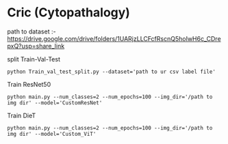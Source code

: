 # Cric (Cytopathalogy)


path to dataset :- https://drive.google.com/drive/folders/1UARjzLLCFcfRscnQ5hoIwH6c_CDrepxQ?usp=share_link

split Train-Val-Test 
```
python Train_val_test_split.py --dataset='path to ur csv label file' 
```

Train ResNet50
```
python main.py --num_classes=2 --num_epochs=100 --img_dir='/path to img dir' --model='CustomResNet'

```

Train DieT
```
python main.py --num_classes=2 --num_epochs=100 --img_dir='/path to img dir' --model='Custom_ViT'

```


